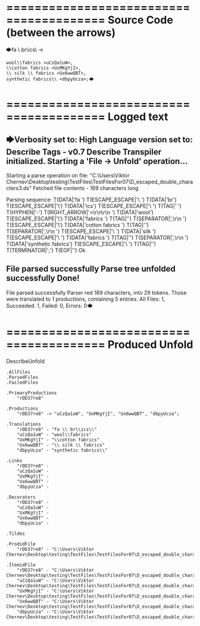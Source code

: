 ========================================
Source Code (between the arrows)
========================================

🡆fa \\ br\\ics\\ <rDD37re8> ->

    wool\\fabrics <uCzQa1uW>,
    \\cotton fabrics <UxMKgYjI>,
    \\ silk \\ fabrics <Ux6wwQBT>,
    synthetic fabrics\\ <dbpyUcza>;🡄

========================================
Logged text
========================================

🡆Verbosity set to: High
Language version set to: Describe Tags - v0.7
Describe Transpiler initialized.
Starting a 'File -> Unfold' operation...
------------------------
Starting a parse operation on file: "C:\Users\Viktor Chernev\Desktop\testing\TestFiles\TestFilesFor07\D_escaped_double_characters3.ds"
Fetched file contents - 169 characters long

Parsing sequence: T(DATA|'fa ') T(ESCAPE_ESCAPE|'\\ ') T(DATA|'br') T(ESCAPE_ESCAPE|'\\') T(DATA|'ics') T(ESCAPE_ESCAPE|'\\ ') T(TAG|'<rDD37re8> ') T(HYPHEN|'-') T(RIGHT_ARROW|'>\r\n\r\n    ') T(DATA|'wool') T(ESCAPE_ESCAPE|'\\') T(DATA|'fabrics ') T(TAG|'<uCzQa1uW>') T(SEPARATOR|',\r\n    ') T(ESCAPE_ESCAPE|'\\') T(DATA|'cotton fabrics ') T(TAG|'<UxMKgYjI>') T(SEPARATOR|',\r\n    ') T(ESCAPE_ESCAPE|'\\ ') T(DATA|'silk ') T(ESCAPE_ESCAPE|'\\ ') T(DATA|'fabrics ') T(TAG|'<Ux6wwQBT>') T(SEPARATOR|',\r\n    ') T(DATA|'synthetic fabrics') T(ESCAPE_ESCAPE|'\\ ') T(TAG|'<dbpyUcza>') T(TERMINATOR|';') T(EOF|'<EOF>') Ok

File parsed successfully
Parse tree unfolded successfully
Done!
------------------------
File parsed successfully
Parser red 169 characters, into 29 tokens.
Those were translated to 1 productions, containing 5 entries.
All Files: 1, Succeeded: 1, Failed: 0, Errors: 0🡄

========================================
Produced Unfold
========================================

DescribeUnfold

    .AllFiles
    .ParsedFiles
    .FailedFiles

    .PrimaryProductions
        "rDD37re8" 

    .Productions
        "rDD37re8" -> "uCzQa1uW", "UxMKgYjI", "Ux6wwQBT", "dbpyUcza";

    .Translations
        "rDD37re8" - "fa \\ br\\ics\\"
        "uCzQa1uW" - "wool\\fabrics"
        "UxMKgYjI" - "\\cotton fabrics"
        "Ux6wwQBT" - "\\ silk \\ fabrics"
        "dbpyUcza" - "synthetic fabrics\\"

    .Links
        "rDD37re8" - 
        "uCzQa1uW" - 
        "UxMKgYjI" - 
        "Ux6wwQBT" - 
        "dbpyUcza" - 

    .Decorators
        "rDD37re8" - 
        "uCzQa1uW" - 
        "UxMKgYjI" - 
        "Ux6wwQBT" - 
        "dbpyUcza" - 

    .Tildes

    .ProdidFile
        "rDD37re8" - "C:\Users\Viktor Chernev\Desktop\testing\TestFiles\TestFilesFor07\D_escaped_double_characters3.ds"

    .ItemidFile
        "rDD37re8" - "C:\Users\Viktor Chernev\Desktop\testing\TestFiles\TestFilesFor07\D_escaped_double_characters3.ds"
        "uCzQa1uW" - "C:\Users\Viktor Chernev\Desktop\testing\TestFiles\TestFilesFor07\D_escaped_double_characters3.ds"
        "UxMKgYjI" - "C:\Users\Viktor Chernev\Desktop\testing\TestFiles\TestFilesFor07\D_escaped_double_characters3.ds"
        "Ux6wwQBT" - "C:\Users\Viktor Chernev\Desktop\testing\TestFiles\TestFilesFor07\D_escaped_double_characters3.ds"
        "dbpyUcza" - "C:\Users\Viktor Chernev\Desktop\testing\TestFiles\TestFilesFor07\D_escaped_double_characters3.ds"

